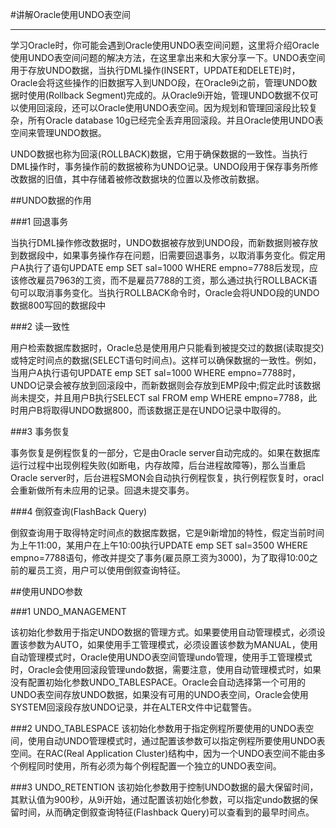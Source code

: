#讲解Oracle使用UNDO表空间
   
---
 学习Oracle时，你可能会遇到Oracle使用UNDO表空间问题，这里将介绍Oracle使用UNDO表空间问题的解决方法，在这里拿出来和大家分享一下。UNDO表空间用于存放UNDO数据，当执行DML操作(INSERT，UPDATE和DELETE)时，Oracle会将这些操作的旧数据写入到UNDO段，在Oracle9i之前，管理UNDO数据时使用(Rollback Segment)完成的。从Oracle9i开始，管理UNDO数据不仅可以使用回滚段，还可以Oracle使用UNDO表空间。因为规划和管理回滚段比较复杂，所有Oracle database 10g已经完全丢弃用回滚段。并且Oracle使用UNDO表空间来管理UNDO数据。

  UNDO数据也称为回滚(ROLLBACK)数据，它用于确保数据的一致性。当执行DML操作时，事务操作前的数据被称为UNDO记录。UNDO段用于保存事务所修改数据的旧值，其中存储着被修改数据块的位置以及修改前数据。

##UNDO数据的作用

###1 回退事务

  当执行DML操作修改数据时，UNDO数据被存放到UNDO段，而新数据则被存放到数据段中，如果事务操作存在问题，旧需要回退事务，以取消事务变化。假定用户A执行了语句UPDATE emp SET sal=1000 WHERE empno=7788后发现，应该修改雇员7963的工资，而不是雇员7788的工资，那么通过执行ROLLBACK语句可以取消事务变化。当执行ROLLBACK命令时，Oracle会将UNDO段的UNDO数据800写回的数据段中

###2 读一致性

  用户检索数据库数据时，Oracle总是使用用户只能看到被提交过的数据(读取提交)或特定时间点的数据(SELECT语句时间点)。这样可以确保数据的一致性。例如，当用户A执行语句UPDATE emp SET sal=1000 WHERE empno=7788时，UNDO记录会被存放到回滚段中，而新数据则会存放到EMP段中;假定此时该数据尚未提交，并且用户B执行SELECT sal FROM emp WHERE empno=7788，此时用户B将取得UNDO数据800，而该数据正是在UNDO记录中取得的。

###3 事务恢复

  事务恢复是例程恢复的一部分，它是由Oracle server自动完成的。如果在数据库运行过程中出现例程失败(如断电，内存故障，后台进程故障等)，那么当重启Oracle server时，后台进程SMON会自动执行例程恢复，执行例程恢复时，oracl会重新做所有未应用的记录。回退未提交事务。

###4 倒叙查询(FlashBack Query)

  倒叙查询用于取得特定时间点的数据库数据，它是9i新增加的特性，假定当前时间为上午11:00，某用户在上午10:00执行UPDATE emp SET sal=3500 WHERE empno=7788语句，修改并提交了事务(雇员原工资为3000)，为了取得10:00之前的雇员工资，用户可以使用倒叙查询特征。


##使用UNDO参数


###1 UNDO_MANAGEMENT

  该初始化参数用于指定UNDO数据的管理方式。如果要使用自动管理模式，必须设置该参数为AUTO，如果使用手工管理模式，必须设置该参数为MANUAL，使用自动管理模式时，Oracle使用UNDO表空间管理undo管理，使用手工管理模式时，Oracle会使用回滚段管理undo数据，需要注意，使用自动管理模式时，如果没有配置初始化参数UNDO_TABLESPACE。Oracle会自动选择第一个可用的UNDO表空间存放UNDO数据，如果没有可用的UNDO表空间，Oracle会使用SYSTEM回滚段存放UNDO记录，并在ALTER文件中记载警告。

###2 UNDO_TABLESPACE
  该初始化参数用于指定例程所要使用的UNDO表空间，使用自动UNDO管理模式时，通过配置该参数可以指定例程所要使用UNDO表空间。在RAC(Real Application Cluster)结构中，因为一个UNDO表空间不能由多个例程同时使用，所有必须为每个例程配置一个独立的UNDO表空间。

###3 UNDO_RETENTION
  该初始化参数用于控制UNDO数据的最大保留时间，其默认值为900秒，从9i开始，通过配置该初始化参数，可以指定undo数据的保留时间，从而确定倒叙查询特征(Flashback Query)可以查看到的最早时间点。
